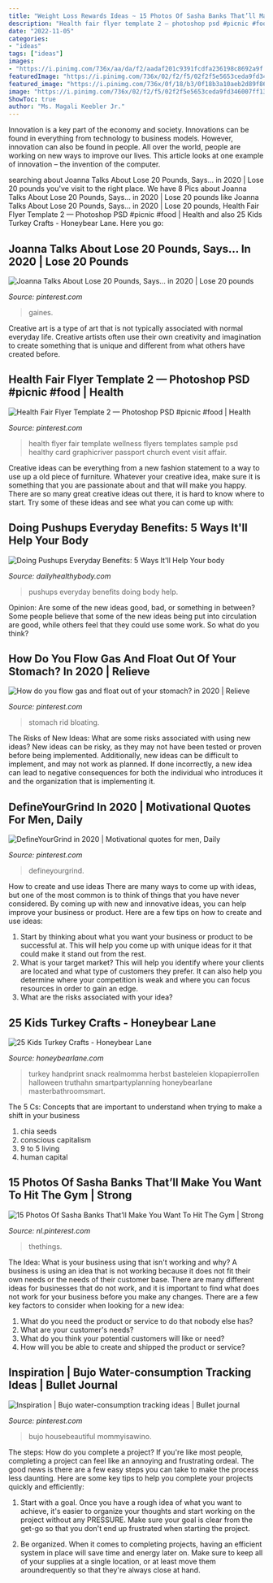 ```yaml
---
title: "Weight Loss Rewards Ideas ~ 15 Photos Of Sasha Banks That’ll Make You Want To Hit The Gym"
description: "Health fair flyer template 2 — photoshop psd #picnic #food"
date: "2022-11-05"
categories:
- "ideas"
tags: ["ideas"]
images:
- "https://i.pinimg.com/736x/aa/da/f2/aadaf201c9391fcdfa236198c8692a9f.jpg"
featuredImage: "https://i.pinimg.com/736x/02/f2/f5/02f2f5e5653ceda9fd346007ff13264a.jpg"
featured_image: "https://i.pinimg.com/736x/0f/18/b3/0f18b3a10aeb2d89f869c636169ffbf5.jpg"
image: "https://i.pinimg.com/736x/02/f2/f5/02f2f5e5653ceda9fd346007ff13264a.jpg"
ShowToc: true
author: "Ms. Magali Keebler Jr."
---
```



Innovation is a key part of the economy and society. Innovations can be found in everything from technology to business models. However, innovation can also be found in people. All over the world, people are working on new ways to improve our lives. This article looks at one example of innovation – the invention of the computer.

	

		
searching about Joanna Talks About Lose 20 Pounds, Says... in 2020 | Lose 20 pounds you've visit to the right place. We have 8 Pics about Joanna Talks About Lose 20 Pounds, Says... in 2020 | Lose 20 pounds like Joanna Talks About Lose 20 Pounds, Says... in 2020 | Lose 20 pounds, Health Fair Flyer Template 2 — Photoshop PSD #picnic #food | Health and also 25 Kids Turkey Crafts - Honeybear Lane. Here you go:
		
    
## Joanna Talks About Lose 20 Pounds, Says... In 2020 | Lose 20 Pounds

<img loading=lazy src="https://i.pinimg.com/736x/02/f2/f5/02f2f5e5653ceda9fd346007ff13264a.jpg" onerror="this.onerror=null;this.src='https://tse4.mm.bing.net/th?id=OIP.Firt-Q5jw761KOvgfRcfUgHaLH&amp;pid=15.1';" alt="Joanna Talks About Lose 20 Pounds, Says... in 2020 | Lose 20 pounds">

_Source: pinterest.com_

>gaines. 

	

Creative art is a type of art that is not typically associated with normal everyday life. Creative artists often use their own creativity and imagination to create something that is unique and different from what others have created before.

    
## Health Fair Flyer Template 2 — Photoshop PSD #picnic #food | Health

<img loading=lazy src="https://i.pinimg.com/736x/0f/18/b3/0f18b3a10aeb2d89f869c636169ffbf5.jpg" onerror="this.onerror=null;this.src='https://tse4.mm.bing.net/th?id=OIP.dvaeJLNXxJFCQj2KDq3EyAHaLJ&amp;pid=15.1';" alt="Health Fair Flyer Template 2 — Photoshop PSD #picnic #food | Health">

_Source: pinterest.com_

>health flyer fair template wellness flyers templates sample psd healthy card graphicriver passport church event visit affair. 

	

Creative ideas can be everything from a new fashion statement to a way to use up a old piece of furniture. Whatever your creative idea, make sure it is something that you are passionate about and that will make you happy. There are so many great creative ideas out there, it is hard to know where to start. Try some of these ideas and see what you can come up with: 

    
## Doing Pushups Everyday Benefits: 5 Ways It&#039;ll Help Your Body

<img loading=lazy src="https://www.dailyhealthybody.com/wp-content/uploads/2020/07/doing-pushups-everyday-health-benefits.jpg" onerror="this.onerror=null;this.src='https://tse2.mm.bing.net/th?id=OIP.2hqoxpa_tVOuvYek8eMVdQHaE7&amp;pid=15.1';" alt="Doing Pushups Everyday Benefits: 5 Ways It&#039;ll Help Your body">

_Source: dailyhealthybody.com_

>pushups everyday benefits doing body help. 

	

Opinion: Are some of the new ideas good, bad, or something in between?
Some people believe that some of the new ideas being put into circulation are good, while others feel that they could use some work. So what do you think?

    
## How Do You Flow Gas And Float Out Of Your Stomach? In 2020 | Relieve

<img loading=lazy src="https://i.pinimg.com/736x/32/50/9f/32509f171914e819a9100726843b9793.jpg" onerror="this.onerror=null;this.src='https://tse3.mm.bing.net/th?id=OIP.x3X8WWfDEG-zk8WLV1CFJAHaMV&amp;pid=15.1';" alt="How do you flow gas and float out of your stomach? in 2020 | Relieve">

_Source: pinterest.com_

>stomach rid bloating. 

	

The Risks of New Ideas: What are some risks associated with using new ideas?
New ideas can be risky, as they may not have been tested or proven before being implemented. Additionally, new ideas can be difficult to implement, and may not work as planned. If done incorrectly, a new idea can lead to negative consequences for both the individual who introduces it and the organization that is implementing it.

    
## DefineYourGrind In 2020 | Motivational Quotes For Men, Daily

<img loading=lazy src="https://i.pinimg.com/736x/aa/da/f2/aadaf201c9391fcdfa236198c8692a9f.jpg" onerror="this.onerror=null;this.src='https://tse3.mm.bing.net/th?id=OIP.cgWwbnsi6htt-rVCM6o24gHaHa&amp;pid=15.1';" alt="DefineYourGrind in 2020 | Motivational quotes for men, Daily">

_Source: pinterest.com_

>defineyourgrind. 

	

How to create and use ideas
There are many ways to come up with ideas, but one of the most common is to think of things that you have never considered. By coming up with new and innovative ideas, you can help improve your business or product. Here are a few tips on how to create and use ideas: 
1. Start by thinking about what you want your business or product to be successful at. This will help you come up with unique ideas for it that could make it stand out from the rest. 
2. What is your target market? This will help you identify where your clients are located and what type of customers they prefer. It can also help you determine where your competition is weak and where you can focus resources in order to gain an edge. 
3. What are the risks associated with your idea?

    
## 25 Kids Turkey Crafts - Honeybear Lane

<img loading=lazy src="https://www.honeybearlane.com/wp-content/uploads/2015/11/turkey3-682x1024.jpg" onerror="this.onerror=null;this.src='https://tse1.mm.bing.net/th?id=OIP.c6iJA4_YVY5GXufhd-VYMgHaLH&amp;pid=15.1';" alt="25 Kids Turkey Crafts - Honeybear Lane">

_Source: honeybearlane.com_

>turkey handprint snack realmomma herbst basteleien klopapierrollen halloween truthahn smartpartyplanning honeybearlane masterbathroomsmart. 

	

The 5 Cs: Concepts that are important to understand when trying to make a shift in your business
1. chia seeds
2. conscious capitalism
3. 9 to 5 living
4. human capital

    
## 15 Photos Of Sasha Banks That’ll Make You Want To Hit The Gym | Strong

<img loading=lazy src="https://i.pinimg.com/736x/d8/ff/da/d8ffdaa1049fc8a1189c46b23d32b29e.jpg" onerror="this.onerror=null;this.src='https://tse4.mm.bing.net/th?id=OIP.z_PAL_7sh1umwwtUeoNouQHaKn&amp;pid=15.1';" alt="15 Photos Of Sasha Banks That’ll Make You Want To Hit The Gym | Strong">

_Source: nl.pinterest.com_

>thethings. 

	

The Idea: What is your business using that isn't working and why?
A business is using an idea that is not working because it does not fit their own needs or the needs of their customer base. There are many different ideas for businesses that do not work, and it is important to find what does not work for your business before you make any changes. There are a few key factors to consider when looking for a new idea:
1) What do you need the product or service to do that nobody else has?
2) What are your customer's needs?
3) What do you think your potential customers will like or need?
4) How will you be able to create and shipped the product or service?

    
## Inspiration | Bujo Water-consumption Tracking Ideas | Bullet Journal

<img loading=lazy src="https://i.pinimg.com/736x/61/c4/27/61c4278ed7d5cb5652348ad03e899135.jpg" onerror="this.onerror=null;this.src='https://tse3.mm.bing.net/th?id=OIP.twPnYv11P_iz1gC8zLFF1wHaLG&amp;pid=15.1';" alt="Inspiration | Bujo water-consumption tracking ideas | Bullet journal">

_Source: pinterest.com_

>bujo housebeautiful mommyisawino. 

	

The steps: How do you complete a project?
If you're like most people, completing a project can feel like an annoying and frustrating ordeal. The good news is there are a few easy steps you can take to make the process less daunting. Here are some key tips to help you complete your projects quickly and efficiently:
1. Start with a goal. Once you have a rough idea of what you want to achieve, it's easier to organize your thoughts and start working on the project without any PRESSURE. Make sure your goal is clear from the get-go so that you don't end up frustrated when starting the project.

2. Be organized. When it comes to completing projects, having an efficient system in place will save time and energy later on. Make sure to keep all of your supplies at a single location, or at least move them aroundrequently so that they're always close at hand.


